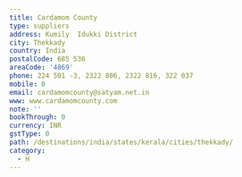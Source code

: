 ```yaml
---
title: Cardamom County
type: suppliers
address: Kumily  Idukki District
city: Thekkady
country: India
postalCode: 685 536
areaCode: '4869'
phone: 224 501 -3, 2322 806, 2322 816, 322 037
mobile: 0
email: cardamomcounty@satyam.net.in
www: www.cardamomcounty.com
note: ''
bookThrough: 0
currency: INR
gstType: 0
path: /destinations/india/states/kerala/cities/thekkady/
category:
  - H
---
```


